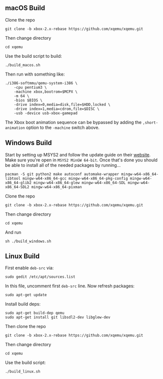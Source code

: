 macOS Build
-----------
Clone the repo
    
    git clone -b xbox-2.x-rebase https://github.com/xqemu/xqemu.git

Then change directory

    cd xqemu

Use the build script to build:

	./build_macos.sh
	
Then run with something like:
	
	./i386-softmmu/qemu-system-i386 \
		-cpu pentium3 \
		-machine xbox,bootrom=$MCPX \
		-m 64 \
		-bios $BIOS \
		-drive index=0,media=disk,file=$HDD,locked \
		-drive index=1,media=cdrom,file=$DISC \
		-usb -device usb-xbox-gamepad

The Xbox boot animation sequence can be bypassed by adding the
`,short-animation` option to the `-machine` switch above.

Windows Build
-------------
Start by setting up MSYS2 and follow the update guide on their [website](https://www.msys2.org/). Make sure you're open in `MSYS2 MinGW 64-bit`. Once that's done you should be able to install all of the needed packages by running...

```pacman -S git python2 make autoconf automake-wrapper mingw-w64-x86_64-libtool mingw-w64-x86_64-gcc mingw-w64-x86_64-pkg-config mingw-w64-x86_64-glib2 mingw-w64-x86_64-glew mingw-w64-x86_64-SDL mingw-w64-x86_64-SDL2 mingw-w64-x86_64-pixman```

Clone the repo
    
    git clone -b xbox-2.x-rebase https://github.com/xqemu/xqemu.git

Then change directory

    cd xqemu

And run

    sh ./build_windows.sh
   

Linux Build
-----------
First enable `deb-src` via:

    sudo gedit /etc/apt/sources.list

In this file, uncomment first `deb-src` line. Now refresh packages:

    sudo apt-get update

Install build deps:

    sudo apt-get build-dep qemu 
    sudo apt-get install git libsdl2-dev libglew-dev

Then clone the repo
    
    git clone -b xbox-2.x-rebase https://github.com/xqemu/xqemu.git

Then change directory

    cd xqemu

Use the build script:

    ./build_linux.sh
